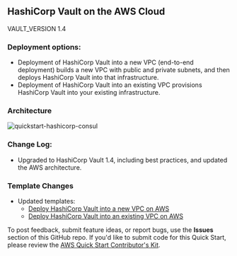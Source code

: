 ## HashiCorp Vault on the AWS Cloud
VAULT_VERSION 1.4

### Deployment options:
* Deployment of HashiCorp Vault into a new VPC (end-to-end deployment) builds a new VPC with public and private subnets, and then deploys HashiCorp Vault into that infrastructure.
* Deployment of HashiCorp Vault into an existing VPC provisions HashiCorp Vault into your existing infrastructure.

### Architecture
![quickstart-hashicorp-consul](https://d0.awsstatic.com/partner-network/QuickStart/datasheets/hashicorp-vault-on-aws-architecture.png)

### Change Log:
* Upgraded to HashiCorp Vault 1.4, including best practices, and updated the AWS architecture.

### Template Changes
* Updated templates:
  * [Deploy HashiCorp Vault into a new VPC on AWS](https://fwd.aws/wN73v)
  * [Deploy HashiCorp Vault into an existing VPC on AWS](https://fwd.aws/keAD3) 
  
To post feedback, submit feature ideas, or report bugs, use the **Issues** section of this GitHub repo.
If you'd like to submit code for this Quick Start, please review the [AWS Quick Start Contributor's Kit](https://aws-quickstart.github.io/).
